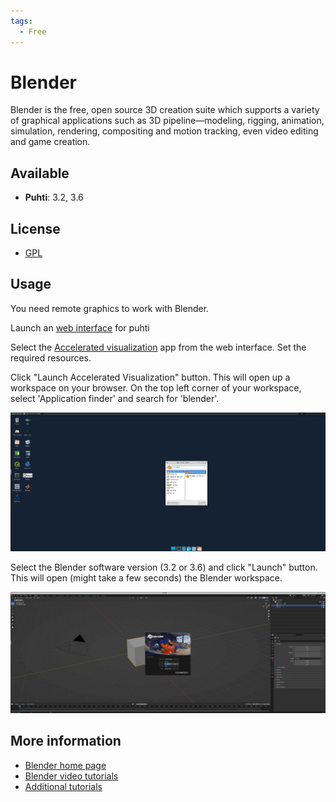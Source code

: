 ```yaml
---
tags:
  - Free
---
```


# Blender

Blender is the free, open source 3D creation suite which supports a variety of graphical applications such as 3D pipeline—modeling, rigging, animation, simulation, rendering, compositing and motion tracking, even video editing and game creation. 

## Available

* **Puhti**: 3.2, 3.6

## License

* [GPL](https://download.blender.org/release/GPL3-license.txt)

## Usage

You need remote graphics to work with Blender. 

Launch an [web interface](../computing/webinterface/index.md) for puhti

Select the [Accelerated visualization](../computing/webinterface/accelerated-visualization.md) app from the web interface. Set the required resources.

Click "Launch Accelerated Visualization" button. This will open up a workspace on your browser. On the top left corner of your workspace, select 'Application finder' and search for 'blender'.
&nbsp;

![Interactive session workspace](../img/interactive_session_workspace_blender.png)

Select the Blender software version (3.2 or 3.6) and click "Launch" button. This will open (might take a few seconds) the Blender workspace.
&nbsp;

![Blender workspace](../img/blender_workspace.png)


## More information

* [Blender home page](https://www.blender.org/)
* [Blender video tutorials](../support/tutorials/blender-tutorial.md)
* [Additional tutorials](https://www.youtube.com/results?search_query=%23b3d+tutorial&sp=EgIIBQ%253D%253D)
